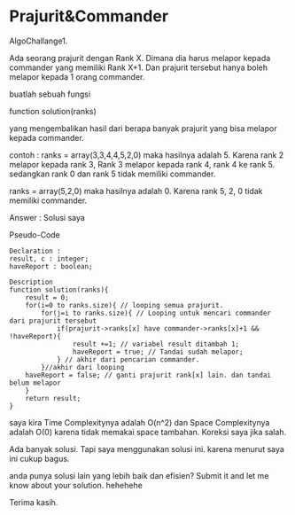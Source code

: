 # Prajurit&Commander
 AlgoChallange1.

Ada seorang prajurit dengan Rank X. Dimana dia harus melapor kepada commander yang memiliki Rank X+1. Dan prajurit tersebut hanya boleh melapor kepada 1 orang commander.

buatlah sebuah fungsi 

function solution(ranks)

yang mengembalikan hasil dari berapa banyak prajurit yang bisa melapor kepada commander.

contoh :
ranks = array(3,3,4,4,5,2,0) maka hasilnya adalah 5. Karena rank 2 melapor kepada rank 3, Rank 3 melapor kepada rank 4, rank 4 ke rank 5. sedangkan rank 0 dan rank 5 tidak memiliki commander.

ranks = array(5,2,0) maka hasilnya adalah 0. Karena rank 5, 2, 0 tidak memiliki commander.


Answer :
Solusi saya

Pseudo-Code
```
Declaration :
result, c : integer;
haveReport : boolean;

Description
function solution(ranks){
	result = 0;
	for(i=0 to ranks.size){ // looping semua prajurit.
		for(j=i to ranks.size){ // Looping untuk mencari commander dari prajurit tersebut
			if(prajurit->ranks[x] have commander->ranks[x]+1 && !haveReport){
				result +=1; // variabel result ditambah 1;
				haveReport = true; // Tandai sudah melapor;
			} // akhir dari pencarian commander.
		}//akhir dari looping
	haveReport = false; // ganti prajurit rank[x] lain. dan tandai belum melapor
	}
	return result;
}
```

saya kira Time Complexitynya adalah O(n^2) dan Space Complexitynya adalah O(0) karena tidak memakai space tambahan. Koreksi saya jika salah.

Ada banyak solusi. Tapi saya menggunakan solusi ini. karena menurut saya ini cukup bagus.

anda punya solusi lain yang lebih baik dan efisien? Submit it and let me know about your solution. hehehehe

Terima kasih.